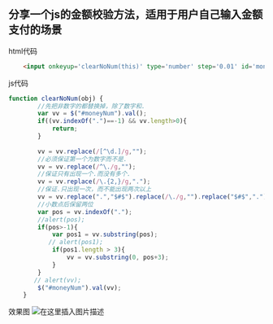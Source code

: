 ## 分享一个js的金额校验方法，适用于用户自己输入金额支付的场景

html代码
```html
	<input onkeyup='clearNoNum(this)' type='number' step='0.01' id='moneyNum' placeholder='输入金额'>
```
js代码
```js
function clearNoNum(obj) {
	    //先把非数字的都替换掉，除了数字和.
	    var vv = $("#moneyNum").val();
	    if((vv.indexOf(".")==-1) && vv.length>0){
	    	return;
	    }
	    
	    vv = vv.replace(/[^\d.]/g,"");
	    //必须保证第一个为数字而不是.
	    vv = vv.replace(/^\./g,"");
	    //保证只有出现一个.而没有多个.
	    vv = vv.replace(/\.{2,}/g,".");
	    //保证.只出现一次，而不能出现两次以上
	    vv = vv.replace(".","$#$").replace(/\./g,"").replace("$#$",".");
	    //小数点后保留两位
	    var pos = vv.indexOf(".");
	    //alert(pos);
	    if(pos>-1){
	        var pos1 = vv.substring(pos);
	       // alert(pos1);
	        if(pos1.length > 3){
	            vv = vv.substring(0, pos+3);
	        }
	    }
	   // alert(vv);
	    $("#moneyNum").val(vv);
	}
```
效果图
![在这里插入图片描述](https://img-blog.csdn.net/20181019112833755?watermark/2/text/aHR0cHM6Ly9ibG9nLmNzZG4ubmV0L0FsYW5raW5ndjg=/font/5a6L5L2T/fontsize/400/fill/I0JBQkFCMA==/dissolve/70)

